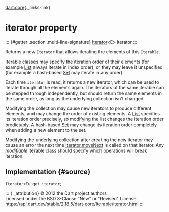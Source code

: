 [dart:core](../../dart-core/dart-core-library){._links-link}

iterator property
=================

::: {#getter .section .multi-line-signature}
[Iterator](../iterator-class)\<E\> iterator
:::

Returns a new `Iterator` that allows iterating the elements of this
`Iterable`.

Iterable classes may specify the iteration order of their elements (for
example [List](../list-class) always iterate in index order), or they
may leave it unspecified (for example a hash-based [Set](../set-class)
may iterate in any order).

Each time `iterator` is read, it returns a new iterator, which can be
used to iterate through all the elements again. The iterators of the
same iterable can be stepped through independently, but should return
the same elements in the same order, as long as the underlying
collection isn\'t changed.

Modifying the collection may cause new iterators to produce different
elements, and may change the order of existing elements. A
[List](../list-class) specifies its iteration order precisely, so
modifying the list changes the iteration order predictably. A hash-based
[Set](../set-class) may change its iteration order completely when
adding a new element to the set.

Modifying the underlying collection after creating the new iterator may
cause an error the next time [Iterator.moveNext](../iterator/movenext)
is called on that iterator. Any *modifiable* iterable class should
specify which operations will break iteration.

Implementation {#source}
--------------

``` {.language-dart data-language="dart"}
Iterator<E> get iterator;
```

::: {._attribution}
© 2012 the Dart project authors\
Licensed under the BSD 3-Clause \"New\" or \"Revised\" License.\
<https://api.dart.dev/stable/2.18.5/dart-core/Iterable/iterator.html>
:::
